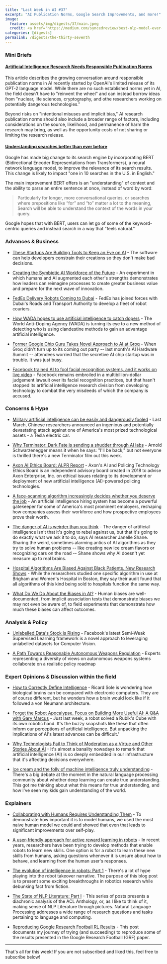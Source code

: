 ```yaml
---
title: "Last Week in AI #37"
excerpt: "AI Publication Norms, Google Search Improvements, and more!"
image: 
  feature: assets/img/digests/37/main.jpeg
  credit: <a href="https://medium.com/syncedreview/best-nlp-model-ever-google-bert-sets-new-standards-in-11-language-tasks-4a2a189bc155"> Synced
categories: [digests]
permalink: /digests/the-thirty-seventh
---
```


### Mini Briefs

#### [Artificial Intelligence Research Needs Responsible Publication Norms](https://www.lawfareblog.com/artificial-intelligence-research-needs-responsible-publication-norms)

This article describes the growing conversation around responsible publication norms in AI recently started by OpenAI's limited release of its GPT-2 language model.
While there are no such established norms yet in AI, the field doesn't have to "reinvent the wheel" and can instead borrow ideas from "nuclear, life sciences, cryptography, and othe researchers working on potentially dangerous technologies."

Beyond risks on "intentional misuses and implicit bias," AI research publication norms should also include a broader range of factors, including considerations on the source, likelihood, and permanence of harm the research may bring, as well as the opportunity costs of not sharing or limiting the research release.

#### [Understanding searches better than ever before](https://blog.google/products/search/search-language-understanding-bert/)

Google has made big change to its search engine by incorporating BERT (Bidirectional Encoder Representations from Transformers), a neural network language model, to improve the relevance of its search results.
This change is likely to impact "one in 10 searches in the U.S. in English."

The main improvement BERT offers is an "understanding" of context and the ability to parse an entire sentence at once, instead of word by word:

> Particularly for longer, more conversational queries, or searches where prepositions like “for” and “to” matter a lot to the meaning, Search will be able to understand the context of the words in your query. 

Google hopes that with BERT, users can let go of some of the keyword-centric queries and instead search in a way that "feels natural."

### Advances & Business

* [These Startups Are Building Tools to Keep an Eye on AI](https://www.wired.com/story/these-startups-are-building-tools-keep-eye-ai/) - The software can help developers constrain their creations so they don't make bad decisions.

* [Creating the Symbiotic AI Workforce of the Future](https://sloanreview.mit.edu/article/creating-the-symbiotic-ai-workforce-of-the-future/) - An experiment in which humans and AI augmented each other's strengths demonstrates how leaders can reimagine processes to create greater business value and prepare for the next wave of innovation.

* [FedEx Delivery Robots Coming to Dubai](https://yellrobot.com/fedex-delivery-robots-coming-to-dubai/) - FedEx has joined forces with Dubai's Roads and Transport Authority to develop a fleet of robot couriers. 

* [How WADA hopes to use artificial intelligence to catch dopers](https://www.cyclingweekly.com/news/latest-news/wada-hopes-use-artificial-intelligence-catch-dopers-441004) - The World Anti-Doping Agency (WADA) is turning its eye to a new method of detecting who is using clandestine methods to gain an advantage artificial intelligence.

* [Former Google Chip Guru Takes Novel Approach to AI at Groq](https://www.bloomberg.com/news/articles/2019-10-24/former-google-chip-guru-takes-novel-approach-to-ai-at-groq) - When Groq didn't turn up to its coming out party -- last month's AI Hardware Summit -- attendees worried that the secretive AI chip startup was in trouble. It was just busy.

* [Facebook trained AI to fool facial recognition systems, and it works on live video](https://www.theverge.com/2019/10/25/20932879/facebook-ai-facial-recognition-live-video-de-identification-deepfakes) - Facebook remains embroiled in a multibillion-dollar judgement lawsuit over its facial recognition practices, but that hasn't stopped its artificial intelligence research division from developing technology to combat the very misdeeds of which the company is accused.

### Concerns & Hype

* [Military artificial intelligence can be easily and dangerously fooled](https://www.technologyreview.com/s/614497/military-artificial-intelligence-can-be-easily-and-dangerously-fooled/) - Last March, Chinese researchers announced an ingenious and potentially devastating attack against one of America's most prized technological assets - a Tesla electric car.

* [Why Terminator: Dark Fate is sending a shudder through AI labs](https://www.bbc.com/news/technology-50166357) - Arnold Schwarzenegger means it when he says: "I'll be back," but not everyone is thrilled there's a new Terminator film out this week.

* [Axon AI Ethics Board: ALPR Report](https://www.policingproject.org/axon-alpr) - Axon's AI and Policing Technology Ethics Board is an independent advisory board created in 2018 to advise Axon Enterprise, Inc. on ethical issues relating to its development or deployment of new artificial intelligence (AI)-powered policing technologies.

* [A face-scanning algorithm increasingly decides whether you deserve the job](https://www.washingtonpost.com/technology/2019/10/22/ai-hiring-face-scanning-algorithm-increasingly-decides-whether-you-deserve-job/) - An artificial intelligence hiring system has become a powerful gatekeeper for some of America's most prominent employers, reshaping how companies assess their workforce and how prospective employees prove their worth.

* [The danger of AI is weirder than you think](https://www.ted.com/talks/janelle_shane_the_danger_of_ai_is_weirder_than_you_think) - The danger of artificial intelligence isn't that it's going to rebel against us, but that it's going to do exactly what we ask it to do, says AI researcher Janelle Shane. Sharing the weird, sometimes alarming antics of AI algorithms as they try to solve human problems -- like creating new ice cream flavors or recognizing cars on the road -- Shane shows why AI doesn't yet measure up to real brains.

* [Hospital Algorithms Are Biased Against Black Patients, New Research Shows](https://onezero.medium.com/hospital-algorithms-are-biased-against-black-patients-new-research-shows-7ab4cc896fb3) - While the researchers studied one specific algorithm in use at Brigham and Women's Hospital in Boston, they say their audit found that all algorithms of this kind being sold to hospitals function the same way.

* [What Do We Do About the Biases in AI?](https://hbr.org/2019/10/what-do-we-do-about-the-biases-in-ai) - Human biases are well-documented, from implicit association tests that demonstrate biases we may not even be aware of, to field experiments that demonstrate how much these biases can affect outcomes.

### Analysis & Policy

* [Unlabelled Data's Stock is Rising](https://medium.com/@connorshorten300/unlabelled-datas-stock-is-rising-71ed1cf909b7) - Facebook's latest Semi-Weak Supervised Learning framework is a novel approach to leveraging unlabelled datasets for Computer Vision.

* [A Path Towards Reasonable Autonomous Weapons Regulation](https://spectrum.ieee.org/automaton/robotics/artificial-intelligence/a-path-towards-reasonable-autonomous-weapons-regulation) - Experts representing a diversity of views on autonomous weapons systems collaborate on a realistic policy roadmap

### Expert Opinions & Discussion within the field

* [How to Correctly Define Intelligence](https://medium.com/@IntuitMachine/how-to-define-intelligence-b9bac630960b) - Ricard Sole is wondering how biological brains can be compared with electronic computers. They are of course different, but he wonders how a brain would look like if it followed a von Neumann architecture.

* [Forget the Robot Apocalypse, Focus on Building More Useful AI: A Q&A with Gary Marcus](https://behavioralscientist.org/forget-the-robot-apocalypse-focus-on-building-more-useful-ai-a-qa-with-gary-marcus/) - Just last week, a robot solved a Rubik's Cube with its own robotic hand. It's the buzzy snapshots like these that often inform our perceptions of artificial intelligence. But unpacking the implications of AI's latest advances can be difficult.'

* [Why Technologists Fail to Think of Moderation as a Virtue and Other Stories About AI](https://lareviewofbooks.org/article/why-technologists-fail-to-think-of-moderation-as-a-virtue-and-other-stories-about-ai/) - It's almost a banality nowadays to remark that artificial intelligence (AI) is so deeply embedded in our infrastructure that it's affecting decisions everywhere.

* [Ice cream and the folly of machine intelligence truly understanding](https://medium.com/@julian.harris/ice-cream-and-the-folly-of-machine-intelligence-truly-understanding-946d9573fd70) - There's a big debate at the moment in the natural language processing community about whether deep learning can create true understanding. This got me thinking about what this means for true understanding, and how I've seen my kids gain understanding of the world.

### Explainers

* [Collaborating with Humans Requires Understanding Them](http://bair.berkeley.edu/blog/2019/10/21/coordination/) - To demonstrate how important it is to model humans, we used the most naive human model we could and showed that even that leads to significant improvements over self-play.

* [A user-friendly approach for active reward learning in robots](https://techxplore.com/news/2019-10-user-friendly-approach-reward-robots.html) - In recent years, researchers have been trying to develop methods that enable robots to learn new skills. One option is for a robot to learn these new skills from humans, asking questions whenever it is unsure about how to behave, and learning from the human user's responses.

* [The evolution of intelligence in robots: Part 1](https://medium.com/swlh/the-evolution-of-intelligence-in-robots-part-1-2ad38a92800) - There's a lot of hype playing into the robot takeover narrative. The purpose of this blog post is to present some exciting breakthroughs in robotics research while debunking fact from fiction.

* [The State of NLP Literature: Part I](https://medium.com/@nlpscholar/state-of-nlp-cbf768492f90) - This series of posts presents a diachronic analysis of the ACL Anthology, or, as I like to think of it, making sense of NLP Literature through pictures. Natural Language Processing addresses a wide range of research questions and tasks pertaining to language and computing.

* [Reproducing Google Research Football RL Results](https://towardsdatascience.com/reproducing-google-research-football-rl-results-ac75cf17190e) - This post documents my journey of trying (and succeeding) to reproduce some of the results presented in the Google Research Football (GRF) paper.

<hr>

That's all for this week! If you are not subscribed and liked this, feel free to subscribe below!
